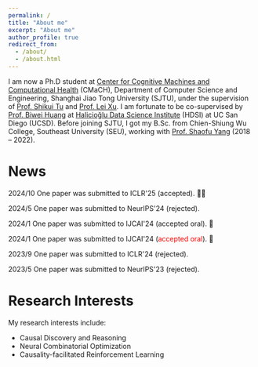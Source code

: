 ```yaml
---
permalink: /
title: "About me"
excerpt: "About me"
author_profile: true
redirect_from: 
  - /about/
  - /about.html
---
```

I am now a Ph.D student at [Center for Cognitive Machines and Computational Health](http://cmach.sjtu.edu.cn/) (CMaCH), Department of Computer Science and Engineering, Shanghai Jiao Tong University (SJTU), under the supervision of [Prof. Shikui Tu](https://www.cs.sjtu.edu.cn/~tushikui/) and [Prof. Lei Xu](https://www.cs.sjtu.edu.cn/~lxu/). I am fortunate to be co-supervised by [Prof. Biwei Huang](https://biweihuang.com/) at [Halicioğlu Data Science Institute](https://datascience.ucsd.edu/) (HDSI) at UC San Diego (UCSD). Before joining SJTU, I got my B.Sc. from Chien-Shiung Wu College, Southeast University (SEU), working with [Prof. Shaofu Yang](https://sfyangcs.github.io/) (2018 – 2022).

# News
2024/10 One paper was submitted to ICLR'25 (accepted). 🚀🚀

2024/5 One paper was submitted to NeurIPS'24 (rejected).

2024/1 One paper was submitted to IJCAI'24 (accepted oral). 🚀

2024/1 One paper was submitted to IJCAI'24 (<span style="color:red">accepted oral</span>). 🚀

2023/9 One paper was submitted to ICLR'24 (rejected).

2023/5 One paper was submitted to NeurIPS'23 (rejected).

# Research Interests

My research interests include:

* Causal Discovery and Reasoning
* Neural Combinatorial Optimization
* Causality-facilitated Reinforcement Learning
